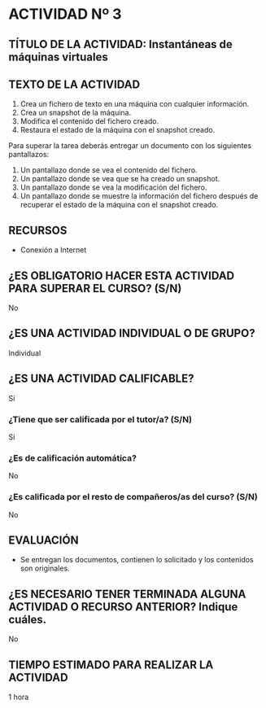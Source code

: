 # ACTIVIDAD Nº 3

## TÍTULO DE LA ACTIVIDAD: Instantáneas de máquinas virtuales

## TEXTO DE LA ACTIVIDAD

1. Crea un fichero de texto en una máquina con cualquier información.
2. Crea un snapshot de la máquina.
3. Modifica el contenido del fichero creado.
4. Restaura el estado de la máquina con el snapshot creado.

Para superar la tarea deberás entregar un documento con los siguientes pantallazos:

1. Un pantallazo donde se vea el contenido del fichero.
2. Un pantallazo donde se vea que se ha creado un snapshot.
3. Un pantallazo donde se vea la modificación del fichero.
4. Un pantallazo donde se muestre la información del fichero después de recuperar el estado de la máquina con el snapshot creado.


## RECURSOS

* Conexión a Internet

## ¿ES OBLIGATORIO HACER ESTA ACTIVIDAD PARA SUPERAR EL CURSO? (S/N)

No

## ¿ES UNA ACTIVIDAD INDIVIDUAL O DE GRUPO?

Individual

## ¿ES UNA ACTIVIDAD CALIFICABLE?

Sí

### ¿Tiene que ser calificada por el tutor/a? (S/N)

Sí

### ¿Es de calificación automática?

No

### ¿Es calificada por el resto de compañeros/as del curso? (S/N)

No

## EVALUACIÓN

* Se entregan los documentos, contienen lo solicitado y los contenidos son originales.

## ¿ES NECESARIO TENER TERMINADA ALGUNA ACTIVIDAD O RECURSO ANTERIOR? Indique cuáles.

No

## TIEMPO ESTIMADO PARA REALIZAR LA ACTIVIDAD

1 hora
